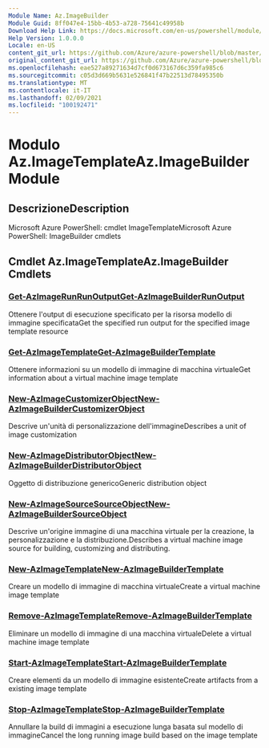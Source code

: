 ```yaml
---
Module Name: Az.ImageBuilder
Module Guid: 8ff047e4-15bb-4b53-a728-75641c49958b
Download Help Link: https://docs.microsoft.com/en-us/powershell/module/az.imagebuilder
Help Version: 1.0.0.0
Locale: en-US
content_git_url: https://github.com/Azure/azure-powershell/blob/master/src/ImageBuilder/help/Az.ImageBuilder.md
original_content_git_url: https://github.com/Azure/azure-powershell/blob/master/src/ImageBuilder/help/Az.ImageBuilder.md
ms.openlocfilehash: eae527a89271634d7cf0d673167d6c359fa985c6
ms.sourcegitcommit: c05d3d669b5631e526841f47b22513d78495350b
ms.translationtype: MT
ms.contentlocale: it-IT
ms.lasthandoff: 02/09/2021
ms.locfileid: "100192471"
---
```

# <span data-ttu-id="49bd0-101">Modulo Az.ImageTemplate</span><span class="sxs-lookup"><span data-stu-id="49bd0-101">Az.ImageBuilder Module</span></span>
## <span data-ttu-id="49bd0-102">Descrizione</span><span class="sxs-lookup"><span data-stu-id="49bd0-102">Description</span></span>
<span data-ttu-id="49bd0-103">Microsoft Azure PowerShell: cmdlet ImageTemplate</span><span class="sxs-lookup"><span data-stu-id="49bd0-103">Microsoft Azure PowerShell: ImageBuilder cmdlets</span></span>

## <span data-ttu-id="49bd0-104">Cmdlet Az.ImageTemplate</span><span class="sxs-lookup"><span data-stu-id="49bd0-104">Az.ImageBuilder Cmdlets</span></span>
### [<span data-ttu-id="49bd0-105">Get-AzImageRunRunOutput</span><span class="sxs-lookup"><span data-stu-id="49bd0-105">Get-AzImageBuilderRunOutput</span></span>](Get-AzImageBuilderRunOutput.md)
<span data-ttu-id="49bd0-106">Ottenere l'output di esecuzione specificato per la risorsa modello di immagine specificata</span><span class="sxs-lookup"><span data-stu-id="49bd0-106">Get the specified run output for the specified image template resource</span></span>

### [<span data-ttu-id="49bd0-107">Get-AzImageTemplate</span><span class="sxs-lookup"><span data-stu-id="49bd0-107">Get-AzImageBuilderTemplate</span></span>](Get-AzImageBuilderTemplate.md)
<span data-ttu-id="49bd0-108">Ottenere informazioni su un modello di immagine di macchina virtuale</span><span class="sxs-lookup"><span data-stu-id="49bd0-108">Get information about a virtual machine image template</span></span>

### [<span data-ttu-id="49bd0-109">New-AzImageCustomizerObject</span><span class="sxs-lookup"><span data-stu-id="49bd0-109">New-AzImageBuilderCustomizerObject</span></span>](New-AzImageBuilderCustomizerObject.md)
<span data-ttu-id="49bd0-110">Descrive un'unità di personalizzazione dell'immagine</span><span class="sxs-lookup"><span data-stu-id="49bd0-110">Describes a unit of image customization</span></span>

### [<span data-ttu-id="49bd0-111">New-AzImageDistributorObject</span><span class="sxs-lookup"><span data-stu-id="49bd0-111">New-AzImageBuilderDistributorObject</span></span>](New-AzImageBuilderDistributorObject.md)
<span data-ttu-id="49bd0-112">Oggetto di distribuzione generico</span><span class="sxs-lookup"><span data-stu-id="49bd0-112">Generic distribution object</span></span>

### [<span data-ttu-id="49bd0-113">New-AzImageSourceSourceObject</span><span class="sxs-lookup"><span data-stu-id="49bd0-113">New-AzImageBuilderSourceObject</span></span>](New-AzImageBuilderSourceObject.md)
<span data-ttu-id="49bd0-114">Descrive un'origine immagine di una macchina virtuale per la creazione, la personalizzazione e la distribuzione.</span><span class="sxs-lookup"><span data-stu-id="49bd0-114">Describes a virtual machine image source for building, customizing and distributing.</span></span>

### [<span data-ttu-id="49bd0-115">New-AzImageTemplate</span><span class="sxs-lookup"><span data-stu-id="49bd0-115">New-AzImageBuilderTemplate</span></span>](New-AzImageBuilderTemplate.md)
<span data-ttu-id="49bd0-116">Creare un modello di immagine di macchina virtuale</span><span class="sxs-lookup"><span data-stu-id="49bd0-116">Create a virtual machine image template</span></span>

### [<span data-ttu-id="49bd0-117">Remove-AzImageTemplate</span><span class="sxs-lookup"><span data-stu-id="49bd0-117">Remove-AzImageBuilderTemplate</span></span>](Remove-AzImageBuilderTemplate.md)
<span data-ttu-id="49bd0-118">Eliminare un modello di immagine di una macchina virtuale</span><span class="sxs-lookup"><span data-stu-id="49bd0-118">Delete a virtual machine image template</span></span>

### [<span data-ttu-id="49bd0-119">Start-AzImageTemplate</span><span class="sxs-lookup"><span data-stu-id="49bd0-119">Start-AzImageBuilderTemplate</span></span>](Start-AzImageBuilderTemplate.md)
<span data-ttu-id="49bd0-120">Creare elementi da un modello di immagine esistente</span><span class="sxs-lookup"><span data-stu-id="49bd0-120">Create artifacts from a existing image template</span></span>

### [<span data-ttu-id="49bd0-121">Stop-AzImageTemplate</span><span class="sxs-lookup"><span data-stu-id="49bd0-121">Stop-AzImageBuilderTemplate</span></span>](Stop-AzImageBuilderTemplate.md)
<span data-ttu-id="49bd0-122">Annullare la build di immagini a esecuzione lunga basata sul modello di immagine</span><span class="sxs-lookup"><span data-stu-id="49bd0-122">Cancel the long running image build based on the image template</span></span>


